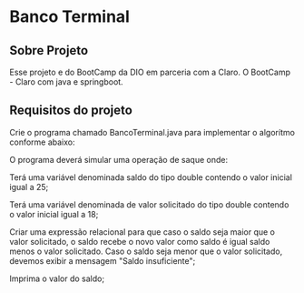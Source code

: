 # Banco Terminal
## Sobre Projeto
Esse projeto e do BootCamp da DIO em parceria com a Claro. 
O BootCamp - Claro com java e springboot.
## Requisitos do projeto
Crie o programa chamado BancoTerminal.java para implementar o algorítmo conforme abaixo:

O programa deverá simular uma operação de saque onde:

Terá uma variável denominada saldo do tipo double contendo o valor inicial igual a 25;

Terá uma variável denominada de valor solicitado do tipo double contendo o valor inicial igual a 18;

Criar uma expressão relacional para que caso o saldo seja maior que o valor solicitado, o saldo recebe o novo valor como saldo é igual saldo menos o valor solicitado. Caso o saldo seja menor que o valor solicitado, devemos exibir a mensagem "Saldo insuficiente";

Imprima o valor do saldo;
